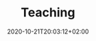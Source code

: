---
members: ["PLevy"]
title: "Teaching"
listchaire: true
date: 2020-10-21T20:03:12+02:00
draft: false
searchFilter: Teaching
notEverything: true
notListed: true
layout: list
comment: false
tags: ['Pierre', 'Lévy', 'teaching']
zone: "teaching"
description: "description teaching"
---
